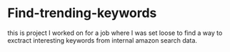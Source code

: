 # Find-trending-keywords
this is project I worked on for a job where I was set loose to find a way to exctract interesting keywords from internal amazon search data.
